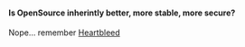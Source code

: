 #### Is OpenSource inherintly better, more stable, more secure?  

Nope... remember [Heartbleed](https://en.wikipedia.org/wiki/Heartbleed)


